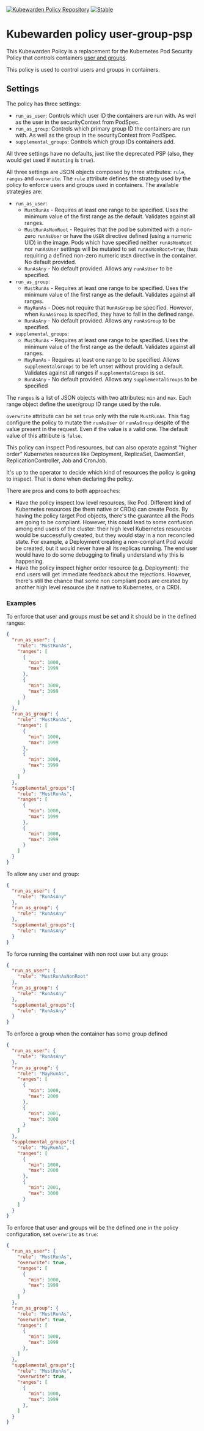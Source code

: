 [![Kubewarden Policy Repository](https://github.com/kubewarden/community/blob/main/badges/kubewarden-policies.svg)](https://github.com/kubewarden/community/blob/main/REPOSITORIES.md#policy-scope)
[![Stable](https://img.shields.io/badge/status-stable-brightgreen?style=for-the-badge)](https://github.com/kubewarden/community/blob/main/REPOSITORIES.md#stable)

# Kubewarden policy user-group-psp

This Kubewarden Policy is a replacement for the Kubernetes Pod Security
Policy that controls containers [user and groups](https://kubernetes.io/docs/concepts/policy/pod-security-policy/#users-and-groups).

This policy is used to control users and groups in containers.

## Settings


The policy has three settings:

* `run_as_user`: Controls which user ID the containers are run with. As well as the user in the securityContext from PodSpec.
* `run_as_group`:  Controls which primary group ID the containers are run with. As well as the group in the securityContext from PodSpec.
* `supplemental_groups`: Controls which group IDs containers add.

All three settings have no defaults, just like the deprecated PSP (also, they would get used if `mutating` is `true`).

All three settings are JSON objects composed by three attributes: `rule`, `ranges` and `overwrite`. The `rule` attribute defines
the strategy used by the policy to enforce users and groups used in containers. The available strategies are:

* `run_as_user`:
	* `MustRunAs` - Requires at least one range to be specified. Uses the minimum value of the first range as the default. Validates against all ranges.
	* `MustRunAsNonRoot` - Requires that the pod be submitted with a non-zero `runAsUser` or have the `USER` directive defined (using a numeric UID) in the image. Pods which have specified neither `runAsNonRoot` nor `runAsUser` settings will be mutated to set `runAsNonRoot=true`, thus requiring a defined non-zero numeric `USER` directive in the container. No default provided.
	* `RunAsAny` - No default provided. Allows any `runAsUser` to be specified.
* `run_as_group`:
	* `MustRunAs` - Requires at least one range to be specified. Uses the minimum value of the first range as the default. Validates against all ranges.
	* `MayRunAs` - Does not require that `RunAsGroup` be specified. However, when `RunAsGroup` is specified, they have to fall in the defined range.
	* `RunAsAny` - No default provided. Allows any `runAsGroup` to be specified.
* `supplemental_groups`:
	* `MustRunAs` - Requires at least one range to be specified. Uses the minimum value of the first range as the default. Validates against all ranges.
	* `MayRunAs` - Requires at least one range to be specified. Allows `supplementalGroups` to be left unset without providing a default. Validates against all ranges if `supplementalGroups` is set.
	* `RunAsAny` - No default provided. Allows any `supplementalGroups` to be specified

The `ranges` is a list of JSON objects with two attributes: `min` and `max`. Each range object define the user/group ID range used by the rule.

`overwrite` attribute can be set `true` only with the rule `MustRunAs`. This flag configure the policy to mutate the `runAsUser` or `runAsGroup` despite of the value present in the
request. Even if the value is a valid one. The default value of this attribute is `false`.

This policy can inspect Pod resources, but can also operate against "higher order"
Kubernetes resources like Deployment, ReplicaSet, DaemonSet, ReplicationController,
Job and CronJob.

It's up to the operator to decide which kind of resources the policy is going to inspect.
That is done when declaring the policy.

There are pros and cons to both approaches:

- Have the policy inspect low level resources, like Pod. Different kind of Kubernetes
  resources (be them native or CRDs) can create Pods. By having the policy target Pod
  objects, there's the guarantee all the Pods are going to be compliant. However,
  this could lead to some confusion among end users of the cluster: their high level
  Kubernetes resources would be successfully created, but they would stay in a non
  reconciled state. For example, a Deployment creating a non-compliant Pod would be
  created, but it would never have all its replicas running. The end user would
  have to do some debugging to finally understand why this is happening.
- Have the policy inspect higher order resource (e.g. Deployment): the end users
  will get immediate feedback about the rejections. However, there's still the
  chance that some non compliant pods are created by another high level resource
  (be it native to Kubernetes, or a CRD).



### Examples

To enforce that user and groups must be set and it should be in the defined ranges:

```json
{
  "run_as_user": {
    "rule": "MustRunAs",
    "ranges": [
      {
        "min": 1000,
        "max": 1999
      },
      {
        "min": 3000,
        "max": 3999
      }
    ]
  },
  "run_as_group": {
    "rule": "MustRunAs",
    "ranges": [
      {
        "min": 1000,
        "max": 1999
      },
      {
        "min": 3000,
        "max": 3999
      }
    ]
  },
  "supplemental_groups":{
    "rule": "MustRunAs",
    "ranges": [
      {
        "min": 1000,
        "max": 1999
      },
      {
        "min": 3000,
        "max": 3999
      }
    ]
  }
}
```

To allow any user and group:

```json
{
  "run_as_user": {
    "rule": "RunAsAny"
  },
  "run_as_group": {
    "rule": "RunAsAny"
  },
  "supplemental_groups":{
    "rule": "RunAsAny"
  }
}
```

To force running the container with non root user but any group:

```json
{
  "run_as_user": {
    "rule": "MustRunAsNonRoot"
  },
  "run_as_group": {
    "rule": "RunAsAny"
  },
  "supplemental_groups":{
    "rule": "RunAsAny"
  }
}
```

To enforce a group when the container has some group defined

```json
{
  "run_as_user": {
    "rule": "RunAsAny"
  },
  "run_as_group": {
    "rule": "MayRunAs",
    "ranges": [
      {
        "min": 1000,
        "max": 2000
      },
      {
        "min": 2001,
        "max": 3000
      }
    ]
  },
  "supplemental_groups":{
    "rule": "MayRunAs",
    "ranges": [
      {
        "min": 1000,
        "max": 2000
      },
      {
        "min": 2001,
        "max": 3000
      }
    ]
  }
}
```

To enforce that user and groups will be the defined one in the policy configuration,
set `overwrite` as `true`:

```json
{
  "run_as_user": {
    "rule": "MustRunAs",
    "overwrite": true,
    "ranges": [
      {
        "min": 1000,
        "max": 1999
      }
    ]
  },
  "run_as_group": {
    "rule": "MustRunAs",
    "overwrite": true,
    "ranges": [
      {
        "min": 1000,
        "max": 1999
      },
    ]
  },
  "supplemental_groups":{
    "rule": "MustRunAs",
    "overwrite": true,
    "ranges": [
      {
        "min": 1000,
        "max": 1999
      },
    ]
  }
}
```
